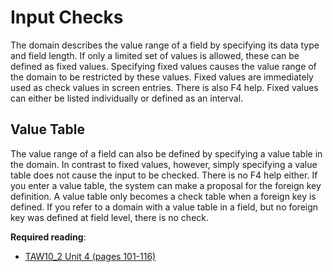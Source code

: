 # Input Checks
The domain describes the value range of a field by specifying its data type and field length. If only a limited set of values is allowed, these can be defined as fixed values.
Specifying fixed values causes the value range of the domain to be restricted by these values. Fixed values are immediately used as check values in screen entries. There is also F4 help.
Fixed values can either be listed individually or defined as an interval.

## Value Table
The value range of a field can also be defined by specifying a value table in the domain.
In contrast to fixed values, however, simply specifying a value table does not cause the input to be checked. There is no F4 help either.
If you enter a value table, the system can make a proposal for the foreign key definition.
A value table only becomes a check table when a foreign key is defined. If you refer to a domain with a value table in a field, but no foreign key was defined at field level, there is no check.

**Required reading**:
- [TAW10_2 Unit 4 (pages 101-116)](https://msggroup.sharepoint.com/:b:/r/sites/msteams_f974e3/Freigegebene%20Dokumente/General/SAP%20Summer%20School%202023/Training%20materials/TAW/TAW10_2_EN_Col92_FV_Part_NSC.pdf?csf=1&web=1&e=qJJmzd)

